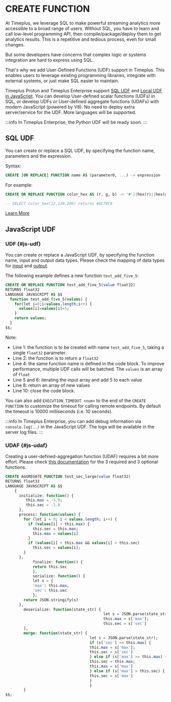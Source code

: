 # CREATE FUNCTION
At Timeplus, we leverage SQL to make powerful streaming analytics more accessible to a broad range of users. Without SQL, you have to learn and call low-level programming API, then compile/package/deploy them to get analytics results. This is a repetitive and tedious process, even for small changes.

But some developers have concerns that complex logic or systems integration are hard to express using SQL.

That's why we add User-Defined Functions (UDF) support in Timeplus. This enables users to leverage existing programming libraries, integrate with external systems, or just make SQL easier to maintain.

Timeplus Proton and Timeplus Enterprise support [SQL UDF](/) and [Local UDF in JavaScript](/js-udf). You can develop User-defined scalar functions (UDFs) in SQL, or develop UDFs or User-defined aggregate functions (UDAFs) with modern JavaScript (powered by V8). No need to deploy extra server/service for the UDF. More languages will be supported.

:::info
In Timeplus Enterprise, the Python UDF will be ready soon.
:::

## SQL UDF
You can create or replace a SQL UDF, by specifying the function name, parameters and the expression.

Syntax:
```sql
CREATE [OR REPLACE] FUNCTION name AS (parameter0, ...) -> expression
```
For example:
```sql
CREATE OR REPLACE FUNCTION color_hex AS (r, g, b) -> '#'||hex(r)||hex(g)||hex(b);

-- SELECT color_hex(12,120,200) returns #0C78C8
```

[Learn More](/sql-udf)

## JavaScript UDF

### UDF {#js-udf}
You can create or replace a JavaScript UDF, by specifying the function name, input and output data types. Please check the mapping of data types for [input](/js-udf#arguments) and [output](/js-udf#returned-value).

The following example defines a new function `test_add_five_5`:

```sql showLineNumbers
CREATE OR REPLACE FUNCTION test_add_five_5(value float32)
RETURNS float32
LANGUAGE JAVASCRIPT AS $$
  function test_add_five_5(values) {
    for(let i=0;i<values.length;i++) {
      values[i]=values[i]+5;
    }
    return values;
  }
$$;
```

Note:

* Line 1: the function is to be created with name `test_add_five_5`, taking a single `float32` parameter.
* Line 2: the function is to return a `float32`
* Line 4: the same function name is defined in the code block. To improve performance, multiple UDF calls will be batched. The `values` is an array of `float`
* Line 5 and 6: iterating the input array and add 5 to each value
* Line 8: return an array of new values
* Line 10: close the code block.

You can also add `EXECUTION_TIMEOUT <num>` to the end of the `CREATE FUNCTION` to customize the timeout for calling remote endpoints. By default the timeout is 10000 milliseconds (i.e. 10 seconds).

:::info
In Timeplus Enterprise, you can add debug information via `console.log(..)` in the JavaScript UDF. The logs will be available in the server log files.
:::

### UDAF {#js-udaf}

Creating a user-defined-aggregation function (UDAF) requires a bit more effort. Please check [this documentation](/js-udf#udaf) for the 3 required and 3 optional functions.

```sql showLineNumbers
CREATE AGGREGATE FUNCTION test_sec_large(value float32)
RETURNS float32
LANGUAGE JAVASCRIPT AS $$
    {
      initialize: function() {
         this.max = -1.0;
         this.sec = -1.0
      },
      process: function(values) {
        for (let i = 0; i < values.length; i++) {
          if (values[i] > this.max) {
            this.sec = this.max;
            this.max = values[i]
          }
          if (values[i] < this.max && values[i] > this.sec)
            this.sec = values[i];
        }
      },
            finalize: function() {
            return this.sec
            },
            serialize: function() {
            let s = {
            'max': this.max,
            'sec': this.sec
            };
        return JSON.stringify(s)
      },
        deserialize: function(state_str) {
                                           let s = JSON.parse(state_str);
                                           this.max = s['max'];
                                           this.sec = s['sec']
        },
        merge: function(state_str) {
                                     let s = JSON.parse(state_str);
                                     if (s['sec'] >= this.max) {
                                     this.max = s['max'];
                                     this.sec = s['sec']
                                     } else if (s['max'] >= this.max) {
                                     this.sec = this.max;
                                     this.max = s['max']
                                     } else if (s['max'] > this.sec) {
                                     this.sec = s['max']
                                     }
                                     }
        }
$$;
```
